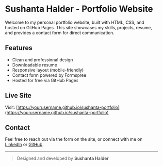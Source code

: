 # Sushanta Halder - Portfolio Website

Welcome to my personal portfolio website, built with HTML, CSS, and hosted on GitHub Pages. This site showcases my skills, projects, resume, and provides a contact form for direct communication.

## Features

- Clean and professional design
- Downloadable resume
- Responsive layout (mobile-friendly)
- Contact form powered by Formspree
- Hosted for free via GitHub Pages

## Live Site

Visit: [https://yourusername.github.io/sushanta-portfolio](https://yourusername.github.io/sushanta-portfolio)

## Contact

Feel free to reach out via the form on the site, or connect with me on [LinkedIn](https://linkedin.com/in/yourprofile) or [GitHub](https://github.com/yourusername).

---

> Designed and developed by **Sushanta Halder**